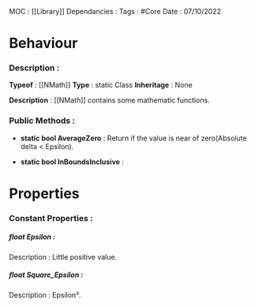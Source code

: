 MOC : [[Library]]
Dependancies : 
Tags : #Core
Date : 07/10/2022

# Behaviour 
### Description :

**Typeof** : [[NMath]]
**Type** : static Class
**Inheritage** : None

**Description** : [[NMath]] contains some mathematic functions. 

### Public Methods :
* **static bool AverageZero** : Return if the value is near of zero(Absolute delta < Epsilon).

* **static bool InBoundsInclusive** : 


# Properties
### Constant Properties : 

##### **float Epsilon** : 
Description : Little positive value.

##### **float Square_Epsilon** : 
Description : Epsilon².
